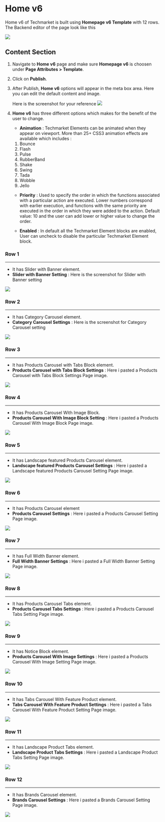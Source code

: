 # Home v6

Home v6 of Techmarket is built using **Homepage v6 Template** with 12 rows. The  Backend editor of the page look like this

![](http://transvelo.github.io/docs/techmarket/images/home-v6-setting.png)

## Content Section

1. Navigate to **Home v6** page and make sure **Homepage v6** is choosen under **Page Attributes > Template**.
2. Click on **Publish**.
3. After Publish, **Home v6** options will appear in the meta box area. Here you can edit the default content and image.

    Here is the screenshot for your reference
    ![](http://transvelo.github.io/docs/techmarket/images/home-v6-option.png)

4. **Home v6** has three different options which makes for the benefit of the user to change.

    * **Animation** : Techmarket Elements can be animated when they appear on viewport. More than 25+ CSS3 animation effects are available which includes :

    1. Bounce
    2. Flash
    3. Pulse
    4. RubberBand
    5. Shake
    6. Swing
    7. Tada
    8. Wobble
    9. Jello

    * **Priority** : Used to specify the order in which the functions associated with a particular action are executed. Lower numbers correspond with earlier execution, and functions with the same priority are executed in the order in which they were added to the action. Default value: 10 and the user can add lower or higher value to change the order.

    * **Enabled** : In default all the Techmarket Element blocks are enabled, User can uncheck to disable the particular Techmarket Element block.

### Row 1
---
* It has Slider with Banner element.
* **Slider with Banner Setting** : Here is the screenshot for Slider with Banner setting

![](http://transvelo.github.io/docs/techmarket/images/home6-1st-block.png)

### Row 2
---
* It has Category Carousel element.
* **Category Carousel Settings** : Here is the screenshot for Category Carousel setting

![](http://transvelo.github.io/docs/techmarket/images/home6-2nd-block.png)


### Row 3
---
* It has Products Carousel with Tabs Block element.
* **Products Carousel with Tabs Block Settings** : Here i pasted a Products Carousel with Tabs Block Settings Page image.

![](http://transvelo.github.io/docs/techmarket/images/home6-3rd-block.png)

### Row 4
---
* It has Products Carousel With Image Block.
* **Products Carousel With Image Block Setting** : Here i pasted a Products Carousel With Image Block Page image.

![](http://transvelo.github.io/docs/electro/images/home6-4th-block.png)

### Row 5
---
* It has Landscape featured Products Carousel element.
* **Landscape featured Products Carousel Settings** : Here i pasted a Landscape featured Products Carousel Setting Page image.

![](http://transvelo.github.io/docs/techmarket/images/home6-5th-block.png)

### Row 6
---
* It has Products Carousel element
* **Products Carousel Settings** : Here i pasted a Products Carousel Setting Page image.

![](http://transvelo.github.io/docs/techmarket/images/home6-6th-block.png)

### Row 7
---
* It has Full Width Banner element.
* **Full Width Banner Settings** : Here i pasted a Full Width Banner Setting Page image.

![](http://transvelo.github.io/docs/techmarket/images/home6-7th-block.png)

### Row 8
---
* It has Products Carousel Tabs element.
* **Products Carousel Tabs Settings** : Here i pasted a Products Carousel Tabs Setting Page image.

![](http://transvelo.github.io/docs/techmarket/images/home6-8th-block.png)

### Row 9
---
* It has Notice Block element.
* **Products Carousel With Image Settings** : Here i pasted a Products Carousel With Image Setting Page image.

![](http://transvelo.github.io/docs/techmarket/images/notice-block.png)

### Row 10
---
* It has Tabs Carousel With Feature Product element.
* **Tabs Carousel With Feature Product Settings** : Here i pasted a Tabs Carousel With Feature Product Setting Page image.

![](http://transvelo.github.io/docs/techmarket/images/home6-10th-block.png)

### Row 11
---
* It has Landscape Product Tabs element.
* **Landscape Product Tabs Settings** : Here i pasted a Landscape Product Tabs Setting Page image.

![](http://transvelo.github.io/docs/techmarket/images/home6-11th-block.png)

### Row 12
---
* It has Brands Carousel element.
* **Brands Carousel Settings** : Here i pasted a Brands Carousel Setting Page image.

![](http://transvelo.github.io/docs/techmarket/images/homepage-brands-carousel-setting.png)
